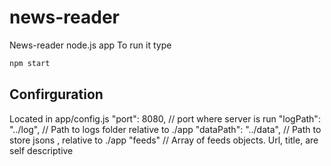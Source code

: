 news-reader
===========

News-reader node.js app
To run it type

~~~bash
npm start
~~~

Confirguration
--------------

Located in app/config.js
"port": 8080, // port where server is run
"logPath": "../log", // Path to logs folder relative to ./app
"dataPath": "../data", // Path to store jsons , relative to ./app
"feeds" // Array of feeds objects. Url, title, are self descriptive
